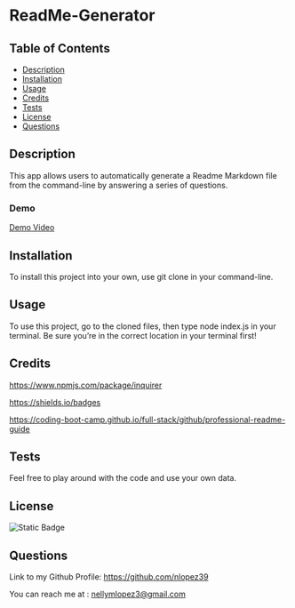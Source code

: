 # ReadMe-Generator

## Table of Contents

- [Description](#description)
- [Installation](#installation)
- [Usage](#usage)
- [Credits](#credits)
- [Tests](#tests)
- [License](#license)
- [Questions](#questions)

## Description

This app allows users to automatically generate a Readme Markdown file from the command-line by answering a series of questions.

### Demo

[Demo Video](https://drive.google.com/file/d/1W_8fi8x5Fzk7a_i5nbnjYTYQwh5beSVq/view)

## Installation

To install this project into your own, use git clone in your command-line.

## Usage

To use this project, go to the cloned files, then type node index.js in your terminal. Be sure you’re in the correct location in your terminal first!

## Credits

https://www.npmjs.com/package/inquirer

https://shields.io/badges

https://coding-boot-camp.github.io/full-stack/github/professional-readme-guide

## Tests

Feel free to play around with the code and use your own data.

## License

![Static Badge](https://img.shields.io/badge/MIT-blue)

## Questions

Link to my Github Profile: https://github.com/nlopez39

You can reach me at : nellymlopez3@gmail.com
